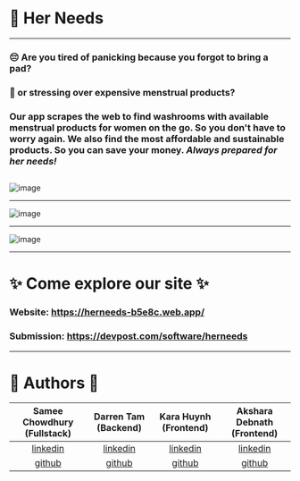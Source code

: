 # 💖 Her Needs 

** **

### 😔 Are you tired of panicking because you forgot to bring a pad? 
### 🤔 or stressing over expensive menstrual products?

### Our app scrapes the web to find washrooms with available menstrual products for women on the go. So you don't have to worry again. We also find the most affordable and sustainable products. So you can save your money. *Always prepared for her needs!*

## 

![image](https://user-images.githubusercontent.com/70068533/169707244-e2487c6b-a56f-43b4-a397-25129ef49951.png)

** **

![image](https://user-images.githubusercontent.com/70068533/169707433-08925a74-3f66-4494-8a02-227162ae3404.png)
 
** **

![image](https://cdn.discordapp.com/attachments/976618477282537506/978027741599383602/unknown.png)

** **

# ✨ Come explore our site ✨ 


### Website: https://herneeds-b5e8c.web.app/

### Submission: https://devpost.com/software/herneeds

** **

# 🍃 Authors 🍃


| Samee Chowdhury (Fullstack) | Darren Tam (Backend) | Kara Huynh (Frontend) | Akshara Debnath (Frontend) |
| :-------------------------: | :------------------: | :-------------------: | :------------------------: |
|   [linkedin](https://www.linkedin.com/in/samee-chowdhury/)   | [linkedin](https://www.linkedin.com/in/darrentam1/) | [linkedin](https://www.linkedin.com/in/kara-huynh/) | [linkedin](https://www.linkedin.com/in/akshara-debnath/) |
| [github](https://github.com/oceansam) | [github](https://github.com/KaraHuynh) | [github](https://github.com/KaraHuynh) | [github](https://github.com/akshxrx) |

